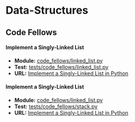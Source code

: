 # Data-Structures

## Code Fellows

#### **Implement a Singly-Linked List**
- **Module:** [code_fellows/linked_list.py](code_fellows/linked_list.p)
- **Test:** [tests/code_fellows/linked_list.py](tests/code_fellows/linked_list.py)
- **URL:** [Implement a Singly-Linked List in Python](https://codefellows.github.io/sea-python-401d6/assignments/linked_list.html)

#### **Implement a Singly-Linked List**
- **Module:** [code_fellows/linked_list.py](code_fellows/stack.p)
- **Test:** [tests/code_fellows/stack.py](tests/code_fellows/stack.py)
- **URL:** [Implement a Singly-Linked List in Python](https://codefellows.github.io/sea-python-401d6/assignments/stack.html)